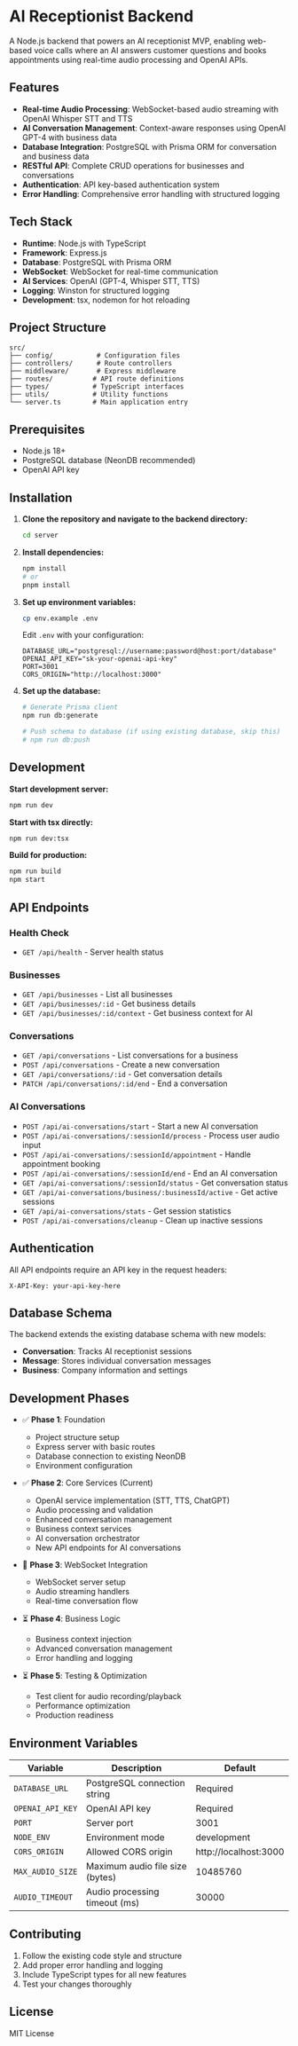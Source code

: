 # AI Receptionist Backend

A Node.js backend that powers an AI receptionist MVP, enabling web-based voice calls where an AI answers customer questions and books appointments using real-time audio processing and OpenAI APIs.

## Features

- **Real-time Audio Processing**: WebSocket-based audio streaming with OpenAI Whisper STT and TTS
- **AI Conversation Management**: Context-aware responses using OpenAI GPT-4 with business data
- **Database Integration**: PostgreSQL with Prisma ORM for conversation and business data
- **RESTful API**: Complete CRUD operations for businesses and conversations
- **Authentication**: API key-based authentication system
- **Error Handling**: Comprehensive error handling with structured logging

## Tech Stack

- **Runtime**: Node.js with TypeScript
- **Framework**: Express.js
- **Database**: PostgreSQL with Prisma ORM
- **WebSocket**: WebSocket for real-time communication
- **AI Services**: OpenAI (GPT-4, Whisper STT, TTS)
- **Logging**: Winston for structured logging
- **Development**: tsx, nodemon for hot reloading

## Project Structure

```
src/
├── config/           # Configuration files
├── controllers/      # Route controllers
├── middleware/       # Express middleware
├── routes/          # API route definitions
├── types/           # TypeScript interfaces
├── utils/           # Utility functions
└── server.ts        # Main application entry
```

## Prerequisites

- Node.js 18+ 
- PostgreSQL database (NeonDB recommended)
- OpenAI API key

## Installation

1. **Clone the repository and navigate to the backend directory:**
   ```bash
   cd server
   ```

2. **Install dependencies:**
   ```bash
   npm install
   # or
   pnpm install
   ```

3. **Set up environment variables:**
   ```bash
   cp env.example .env
   ```
   
   Edit `.env` with your configuration:
   ```env
   DATABASE_URL="postgresql://username:password@host:port/database"
   OPENAI_API_KEY="sk-your-openai-api-key"
   PORT=3001
   CORS_ORIGIN="http://localhost:3000"
   ```

4. **Set up the database:**
   ```bash
   # Generate Prisma client
   npm run db:generate
   
   # Push schema to database (if using existing database, skip this)
   # npm run db:push
   ```

## Development

**Start development server:**
```bash
npm run dev
```

**Start with tsx directly:**
```bash
npm run dev:tsx
```

**Build for production:**
```bash
npm run build
npm start
```

## API Endpoints

### Health Check
- `GET /api/health` - Server health status

### Businesses
- `GET /api/businesses` - List all businesses
- `GET /api/businesses/:id` - Get business details
- `GET /api/businesses/:id/context` - Get business context for AI

### Conversations
- `GET /api/conversations` - List conversations for a business
- `POST /api/conversations` - Create a new conversation
- `GET /api/conversations/:id` - Get conversation details
- `PATCH /api/conversations/:id/end` - End a conversation

### AI Conversations
- `POST /api/ai-conversations/start` - Start a new AI conversation
- `POST /api/ai-conversations/:sessionId/process` - Process user audio input
- `POST /api/ai-conversations/:sessionId/appointment` - Handle appointment booking
- `POST /api/ai-conversations/:sessionId/end` - End an AI conversation
- `GET /api/ai-conversations/:sessionId/status` - Get conversation status
- `GET /api/ai-conversations/business/:businessId/active` - Get active sessions
- `GET /api/ai-conversations/stats` - Get session statistics
- `POST /api/ai-conversations/cleanup` - Clean up inactive sessions

## Authentication

All API endpoints require an API key in the request headers:
```
X-API-Key: your-api-key-here
```

## Database Schema

The backend extends the existing database schema with new models:

- **Conversation**: Tracks AI receptionist sessions
- **Message**: Stores individual conversation messages
- **Business**: Company information and settings

## Development Phases

- ✅ **Phase 1**: Foundation
  - Project structure setup
  - Express server with basic routes
  - Database connection to existing NeonDB
  - Environment configuration

- ✅ **Phase 2**: Core Services (Current)
  - OpenAI service implementation (STT, TTS, ChatGPT)
  - Audio processing and validation
  - Enhanced conversation management
  - Business context services
  - AI conversation orchestrator
  - New API endpoints for AI conversations

- 🔄 **Phase 3**: WebSocket Integration
  - WebSocket server setup
  - Audio streaming handlers
  - Real-time conversation flow

- ⏳ **Phase 4**: Business Logic
  - Business context injection
  - Advanced conversation management
  - Error handling and logging

- ⏳ **Phase 5**: Testing & Optimization
  - Test client for audio recording/playback
  - Performance optimization
  - Production readiness

## Environment Variables

| Variable | Description | Default |
|----------|-------------|---------|
| `DATABASE_URL` | PostgreSQL connection string | Required |
| `OPENAI_API_KEY` | OpenAI API key | Required |
| `PORT` | Server port | 3001 |
| `NODE_ENV` | Environment mode | development |
| `CORS_ORIGIN` | Allowed CORS origin | http://localhost:3000 |
| `MAX_AUDIO_SIZE` | Maximum audio file size (bytes) | 10485760 |
| `AUDIO_TIMEOUT` | Audio processing timeout (ms) | 30000 |

## Contributing

1. Follow the existing code style and structure
2. Add proper error handling and logging
3. Include TypeScript types for all new features
4. Test your changes thoroughly

## License

MIT License
